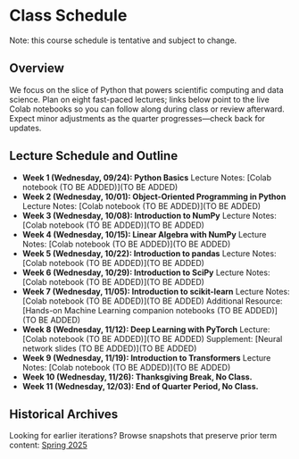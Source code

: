 # Class Schedule

Note: this course schedule is tentative and subject to change.

## Overview
We focus on the slice of Python that powers scientific computing and data science. Plan on eight fast-paced lectures; links below point to the live Colab notebooks so you can follow along during class or review afterward. Expect minor adjustments as the quarter progresses—check back for updates.

## Lecture Schedule and Outline
- **Week 1 (Wednesday, 09/24): Python Basics**
  Lecture Notes: [Colab notebook (TO BE ADDED)](TO BE ADDED)
- **Week 2 (Wednesday, 10/01): Object-Oriented Programming in Python**
  Lecture Notes: [Colab notebook (TO BE ADDED)](TO BE ADDED)
- **Week 3 (Wednesday, 10/08): Introduction to NumPy**
  Lecture Notes: [Colab notebook (TO BE ADDED)](TO BE ADDED)
- **Week 4 (Wednesday, 10/15): Linear Algebra with NumPy**
  Lecture Notes: [Colab notebook (TO BE ADDED)](TO BE ADDED)
- **Week 5 (Wednesday, 10/22): Introduction to pandas**
  Lecture Notes: [Colab notebook (TO BE ADDED)](TO BE ADDED)
- **Week 6 (Wednesday, 10/29): Introduction to SciPy**
  Lecture Notes: [Colab notebook (TO BE ADDED)](TO BE ADDED)
- **Week 7 (Wednesday, 11/05): Introduction to scikit-learn**
  Lecture Notes: [Colab notebook (TO BE ADDED)](TO BE ADDED)
  Additional Resource: [Hands-on Machine Learning companion notebooks (TO BE ADDED)](TO BE ADDED)
- **Week 8 (Wednesday, 11/12): Deep Learning with PyTorch**
  Lecture: [Colab notebook (TO BE ADDED)](TO BE ADDED)
  Supplement: [Neural network slides (TO BE ADDED)](TO BE ADDED)
- **Week 9 (Wednesday, 11/19): Introduction to Transformers**
  Lecture Notes: [Colab notebook (TO BE ADDED)](TO BE ADDED)
- **Week 10 (Wednesday, 11/26): Thanksgiving Break, No Class.**
- **Week 11 (Wednesday, 12/03): End of Quarter Period, No Class.**

## Historical Archives
Looking for earlier iterations? Browse snapshots that preserve prior term content: [Spring 2025](https://web.stanford.edu/class/cme193/index.html)

